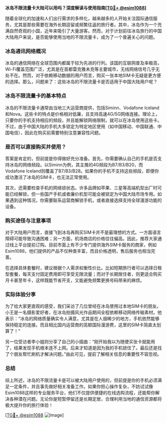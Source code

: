 **冰岛不限流量卡大陆可以用吗？深度解读与使用指南[[TG💪+ @esim1088](https://t.me/s/esim1088)]**

随着全球化的加速和人们出行需求的多样化，越来越多的人开始关注国际通信服务，尤其是那些需要在海外长期逗留或频繁往返的旅行者。其中，冰岛作为一个充满自然奇观的小国，近年来吸引了大量游客。然而，对于计划前往冰岛旅行的中国大陆用户来说，是否能够使用当地的不限流量卡，成为了一个普遍关心的问题。

### 冰岛通讯网络概况

冰岛的通信网络在全球范围内都属于较为先进的行列。该国的互联网普及率极高，Wi-Fi覆盖范围广泛，尤其是在首都雷克雅未克等主要城市，无线网络信号几乎无处不在。然而，对于依赖移动数据的用户而言，购买一张本地SIM卡无疑是更方便的选择。那么，问题来了：这些冰岛的不限流量卡是否适用于中国大陆用户呢？

### 冰岛不限流量卡的基本特点

冰岛的不限流量卡通常由当地三大运营商提供，包括Siminn、Vodafone Iceland和Nova。这些卡的特点是价格相对低廉，且支持高速4G/5G网络连接。理论上，只要你的手机支持相应的频段，并且能解锁网络限制，就可以在冰岛使用这些卡。不过，由于中国大陆的手机大多锁定为特定地区使用（如中国移动、中国联通、中国电信），因此在购买前需要特别注意兼容性问题。

### 是否可以直接购买并使用？

答案是肯定的，但前提是你得做好充分准备。首先，你需要确认自己的手机是否支持冰岛的网络频段。以Siminn为例，其主推的4G频段为B7/B3/B20，而Vodafone Iceland则覆盖了B7/B3/B28。如果你的手机不支持这些频段，即便你成功激活了冰岛的SIM卡，也无法正常使用。

其次，还需要检查手机的网络锁状态。许多品牌如苹果、三星等高端机型出厂时可能已经解锁，但一些国产手机或者廉价机型可能会被锁定为中国大陆市场专用。如果遇到这种情况，你需要联系运营商解锁手机，或者直接选择支持全球漫游功能的设备。

### 购买途径与注意事项

对于大陆用户而言，直接飞到冰岛再购买SIM卡并不是最理想的方式。一方面语言障碍可能导致沟通困难；另一方面，机场商店的价格往往偏高。因此，推荐大家通过线上平台提前订购。目前市面上有不少专门提供海外SIM卡服务的商家，例如Esim1088，他们提供的产品不仅种类丰富，而且价格透明，售后服务也相当完善。

在选择具体套餐时，建议根据个人需求权衡性价比。比如短期旅行者可以选择日租型套餐，每天支付固定费用即可享受无限流量；而对于长期居住者，则更适合购买月卡甚至年卡，这样既能节省开支，又能避免频繁更换号码带来的麻烦。

### 实际体验分享

为了给大家更直观的感受，我们采访了几位曾经在冰岛使用过本地SIM卡的朋友。小王是一名摄影爱好者，在冰岛拍摄风光作品期间全程依赖移动网络传输素材。他表示：“冰岛的网络质量确实令人满意，尤其是在人烟稀少的地方，手机依然能够保持稳定的连接。而且相比国内运营商的高额国际漫游费，这里的SIM卡简直太划算了！”

另一位受访者李小姐则分享了自己的小插曲：“刚开始我以为随便买张卡就能用了，结果发现手机根本连不上网。后来才知道是因为我的手机锁住了。最后还是找了个朋友帮忙刷机才解决问题。”由此可见，提前了解相关信息的重要性不容忽视。

### 总结

综上所述，冰岛的不限流量卡是可以被大陆用户使用的，但前提是你的手机必须满足一定条件，并且事先做好相关准备工作。如果你担心操作复杂，不妨试试像Esim1088这样的专业服务平台，他们不仅提供便捷的在线选购流程，还能帮你解决各种潜在问题。无论你是短暂停留还是长期定居，合理利用当地的通信资源都将极大提升你的旅行体验！

[[TG💪+ @esim1088](https://t.me/s/esim1088) ![Image](https://i.postimg.cc/4NQfJmqS/Snipaste-2025-05-13-00-14-12.png)]